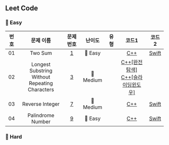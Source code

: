 ## Leet Code

### 🥉 Easy

|  번호  |  문제 이름  |  문제 번호  |  난이도  |  유형  |  코드1  |  코드2  |
| :-----: | :-----: | :-----: | :-----: | :-----: | :-----: | :-----: |
| 01 | Two Sum | [1](https://leetcode.com/problems/two-sum/) | 🥉 Easy | | [C++](./Leetcode/easy/1_Two_Sum.cpp) | [Swift](./Leetcode/easy/1_Two_Sum.swift) |
| 02 | Longest Substring Without<br> Repeating Characters | [3](https://leetcode.com/problems/longest-substring-without-repeating-characters/) | 🥈 Medium | | [C++[완전탐색]](./Leetcode/medium/3_1.cpp)<br>[C++[슬라이딩윈도우]](./Leetcode/medium/3_2.cpp) |  |
| 03 | Reverse Integer | [7](https://leetcode.com/problems/reverse-integer/) | 🥈 Medium | | [C++](./Leetcode/medium/7.cpp) | [Swift](./Leetcode/medium/7.swift) |
| 04 | Palindrome Number | [9](https://leetcode.com/problems/palindrome-number/) | 🥉 Easy | | [C++](./Leetcode/easy/9.cpp) | [Swift](./Leetcode/easy/9.swift) |


### 🥇 Hard
